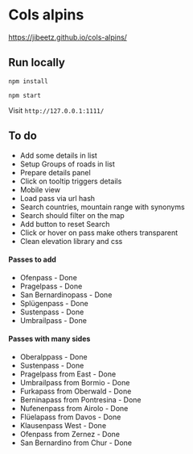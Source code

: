 # Cols alpins

https://jibeetz.github.io/cols-alpins/

## Run locally

`npm install`

`npm start`

Visit `http://127.0.0.1:1111/`

## To do

- Add some details in list
- Setup Groups of roads in list
- Prepare details panel
- Click on tooltip triggers details
- Mobile view
- Load pass via url hash
- Search countries, mountain range with synonyms
- Search should filter on the map
- Add button to reset Search
- Click or hover on pass make others transparent
- Clean elevation library and css

#### Passes to add

- Ofenpass - Done
- Pragelpass - Done
- San Bernardinopass - Done
- Splügenpass - Done
- Sustenpass - Done
- Umbrailpass - Done

#### Passes with many sides

- Oberalppass - Done
- Sustenpass - Done
- Pragelpass from East - Done
- Umbrailpass from Bormio - Done
- Furkapass from Oberwald - Done
- Berninapass from Pontresina - Done
- Nufenenpass from Airolo - Done
- Flüelapass from Davos - Done
- Klausenpass West - Done
- Ofenpass from Zernez - Done
- San Bernardino from Chur - Done